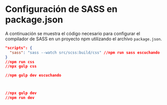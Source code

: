 # Configuración de SASS en package.json

A continuación se muestra el código necesario para configurar el compilador de SASS en un proyecto npm utilizando el archivo `package.json`.

```json
"scripts": {
  "sass": "sass --watch src/scss:build/css" //npm run sass escuchando
}
//npm run css
//npx gulp css

//npm gulp dev escuchando



//npx gulp dev
//npm run dev